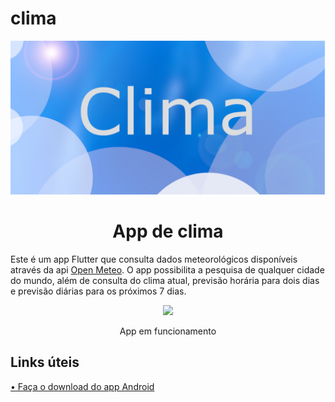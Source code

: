 # clima

<p align="center">
  <img width="800" src="media/capa.png">
</p>
<h1 align="center">App de clima</h1>

Este é um app Flutter que consulta dados meteorológicos disponíveis através da api <a href="https://open-meteo.com/">Open Meteo</a>. O app possibilita a pesquisa de qualquer cidade do mundo, além de consulta do clima atual, previsão horária para dois dias e previsão diárias para os próximos 7 dias.

<p align="center">
  <img width="200" src="media/Screenrecorder.gif">
</p>
<p align="center">App em funcionamento</p>

<h2>Links úteis</h2>
<a href="https://drive.google.com/file/d/1JqYv6E88BkkHupFWvS4ir_sI5YaZIniN/view?usp=sharing">• Faça o download do app Android</a>
